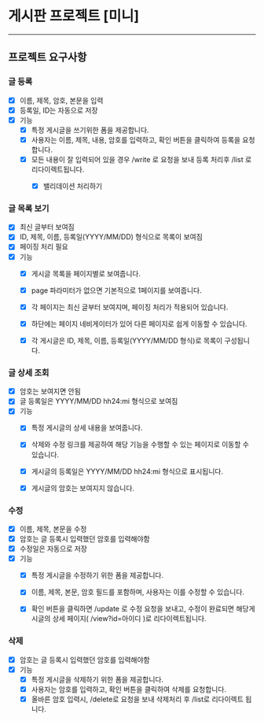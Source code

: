 # 게시판 프로젝트 [미니]
<hr>

## 프로젝트 요구사항
### 글 등록
- [x] 이름, 제목, 암호, 본문을 입력
- [x] 등록일, ID는 자동으로 저장
- [x] 기능
    - [x] 특정 게시글을 쓰기위한 폼을 제공합니다.
    - [x] 사용자는 이름, 제목, 내용, 암호를 입력하고, 확인 버튼을 클릭하여 등록을 요청 합니다.
    - [x] 모든 내용이 잘 입력되어 있을 경우 /write 로 요청을 보내 등록 처리후 /list 로 리다이렉트됩니다.
        - [x] 밸리데이션 처리하기


### 글 목록 보기
- [x] 최신 글부터 보여짐
- [x] ID, 제목, 이름, 등록일(YYYY/MM/DD) 형식으로 목록이 보여짐
- [x] 페이징 처리 필요
- [x] 기능
    - [x] 게시글 목록을 페이지별로 보여줍니다.
    - [x] page 파라미터가 없으면 기본적으로 1페이지를 보여줍니다.
    - [x] 각 페이지는 최신 글부터 보여지며, 페이징 처리가 적용되어 있습니다.
    - [x] 하단에는 페이지 네비게이터가 있어 다른 페이지로 쉽게 이동할 수 있습니다.
    - [x] 각 게시글은 ID, 제목, 이름, 등록일(YYYY/MM/DD 형식)로 목록이 구성됩니다.


### 글 상세 조회
- [x] 암호는 보여지면 안됨
- [x] 글 등록일은 YYYY/MM/DD hh24:mi 형식으로 보여짐
- [x] 기능
    - [x] 특정 게시글의 상세 내용을 보여줍니다.
    - [x] 삭제와 수정 링크를 제공하여 해당 기능을 수행할 수 있는 페이지로 이동할 수 있습니다.
    - [x] 게시글의 등록일은 YYYY/MM/DD hh24:mi 형식으로 표시됩니다.
    - [x] 게시글의 암호는 보여지지 않습니다.


### 수정
- [x] 이름, 제목, 본문을 수정
- [x] 암호는 글 등록시 입력했던 암호를 입력해야함
- [x] 수정일은 자동으로 저장
- [x] 기능
    - [x] 특정 게시글을 수정하기 위한 폼을 제공합니다.
    - [x] 이름, 제목, 본문, 암호 필드를 포함하며, 사용자는 이를 수정할 수 있습니다.
    - [x] 확인 버튼을 클릭하면 /update 로 수정 요청을 보내고, 수정이 완료되면 해당게시글의 상세 페이지( /view?id=아이디 )로 리다이렉트됩니다.


### 삭제
- [x] 암호는 글 등록시 입력했던 암호를 입력해야함
- [x] 기능
    - [x] 특정 게시글을 삭제하기 위한 폼을 제공합니다.
    - [x] 사용자는 암호를 입력하고, 확인 버튼을 클릭하여 삭제를 요청합니다.
    - [x] 올바른 암호 입력시, /delete로 요청을 보내 삭제처리 후 /list로 리다이렉트 됩니다.